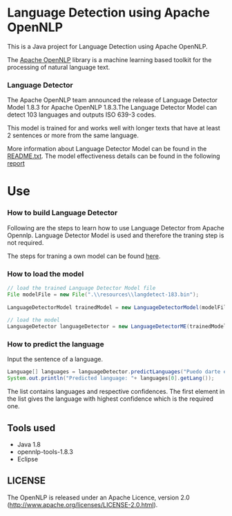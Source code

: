 # Language Detection using Apache OpenNLP

This is a Java project for Language Detection using Apache OpenNLP.

The [Apache OpenNLP](https://opennlp.apache.org/) library is a machine learning based toolkit for the processing of natural language text.

 
### Language Detector

The Apache OpenNLP team announced the release of Language Detector Model 1.8.3 for Apache OpenNLP 1.8.3.The Language Detector Model can detect 103 languages and outputs ISO 639-3 codes.

This model is trained for and works well with longer texts that have at least 2 sentences or more from the same language.

More information about Language Detector Model can be found in the [README.txt](https://www.apache.org/dist/opennlp/models/langdetect/1.8.3/README.txt).
The model effectiveness details can be found in the following [report](https://www.apache.org/dist/opennlp/models/langdetect/1.8.3/langdetect-183.bin.report.txt)

# Use
### How to build Language Detector

Following are the steps to learn how to use Language Detector from Apache Opennlp.
Language Detector Model is used and therefore the traning step is not required.

The steps for traning a own model can be found [here](https://opennlp.apache.org/docs/1.8.3/manual/opennlp.html#tools.langdetect).

### How to load the model

```Java
// load the trained Language Detector Model file
File modelFile = new File(".\\resources\\langdetect-183.bin");
	    	
LanguageDetectorModel trainedModel = new LanguageDetectorModel(modelFile);
	    	
// load the model
LanguageDetector languageDetector = new LanguageDetectorME(trainedModel);
```


### How to predict the language

Input the sentence of a language.
```Java
Language[] languages = languageDetector.predictLanguages("Puedo darte ejemplos de los métodos");
System.out.println("Predicted language: "+ languages[0].getLang());
```

The list contains languages and respective confidences. The first element in the list gives the language with highest confidence which is the required one.

## Tools used

 * Java 1.8
 * opennlp-tools-1.8.3
 * Eclipse

LICENSE
-------------------------

The OpenNLP is released under an Apache Licence, version 2.0
(http://www.apache.org/licenses/LICENSE-2.0.html).